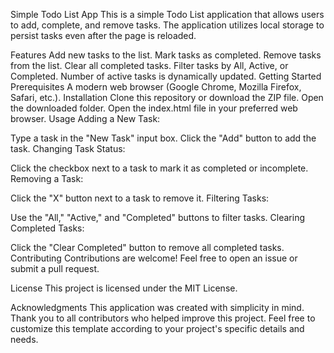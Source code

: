 Simple Todo List App
This is a simple Todo List application that allows users to add, complete, and remove tasks. The application utilizes local storage to persist tasks even after the page is reloaded.

Features
Add new tasks to the list.
Mark tasks as completed.
Remove tasks from the list.
Clear all completed tasks.
Filter tasks by All, Active, or Completed.
Number of active tasks is dynamically updated.
Getting Started
Prerequisites
A modern web browser (Google Chrome, Mozilla Firefox, Safari, etc.).
Installation
Clone this repository or download the ZIP file.
Open the downloaded folder.
Open the index.html file in your preferred web browser.
Usage
Adding a New Task:

Type a task in the "New Task" input box.
Click the "Add" button to add the task.
Changing Task Status:

Click the checkbox next to a task to mark it as completed or incomplete.
Removing a Task:

Click the "X" button next to a task to remove it.
Filtering Tasks:

Use the "All," "Active," and "Completed" buttons to filter tasks.
Clearing Completed Tasks:

Click the "Clear Completed" button to remove all completed tasks.
Contributing
Contributions are welcome! Feel free to open an issue or submit a pull request.

License
This project is licensed under the MIT License.

Acknowledgments
This application was created with simplicity in mind.
Thank you to all contributors who helped improve this project.
Feel free to customize this template according to your project's specific details and needs.
